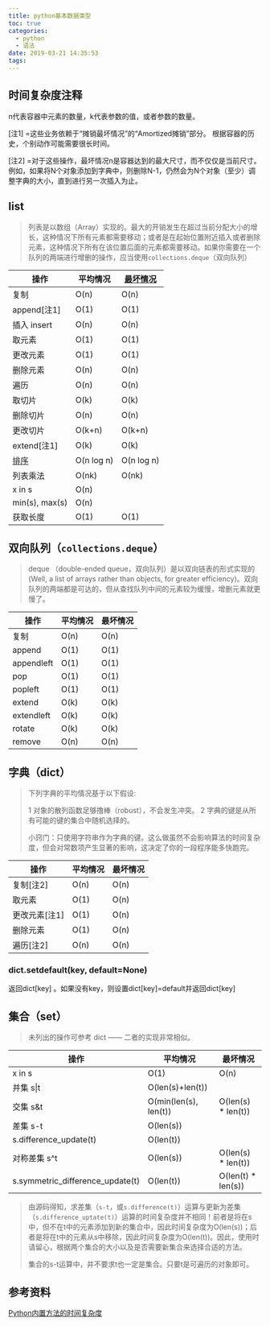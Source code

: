 ```yaml
---
title: python基本数据类型
toc: true
categories:
  - python
  - 语法
date: 2019-03-21 14:35:53
tags:
---
```








## 时间复杂度注释

n代表容器中元素的数量，k代表参数的值，或者参数的数量。

[注1] =这些业务依赖于“摊销最坏情况”的“Amortized摊销”部分。 根据容器的历史，个别动作可能需要很长时间。

[注2] =对于这些操作，最坏情况n是容器达到的最大尺寸，而不仅仅是当前尺寸。 例如，如果将N个对象添加到字典中，则删除N-1，仍然会为N个对象（至少）调整字典的大小，直到进行另一次插入为止。

## list

> 列表是以数组（Array）实现的。最大的开销发生在超过当前分配大小的增长，这种情况下所有元素都需要移动；或者是在起始位置附近插入或者删除元素，这种情况下所有在该位置后面的元素都需要移动。如果你需要在一个队列的两端进行增删的操作，应当使用`collections.deque`（双向队列）
>
> 

| 操作                                                         | 平均情况   | [最坏情况](http://en.wikipedia.org/wiki/Amortized_analysis) |
| ------------------------------------------------------------ | ---------- | ----------------------------------------------------------- |
| 复制                                                         | O(n)       | O(n)                                                        |
| append[注1]                                                  | O(1)       | O(1)                                                        |
| 插入 insert                                                  | O(n)       | O(n)                                                        |
| 取元素                                                       | O(1)       | O(1)                                                        |
| 更改元素                                                     | O(1)       | O(1)                                                        |
| 删除元素                                                     | O(n)       | O(n)                                                        |
| 遍历                                                         | O(n)       | O(n)                                                        |
| 取切片                                                       | O(k)       | O(k)                                                        |
| 删除切片                                                     | O(n)       | O(n)                                                        |
| 更改切片                                                     | O(k+n)     | O(k+n)                                                      |
| extend[注1]                                                  | O(k)       | O(k)                                                        |
| [排序](http://svn.python.org/projects/python/trunk/Objects/listsort.txt) | O(n log n) | O(n log n)                                                  |
| 列表乘法                                                     | O(nk)      | O(nk)                                                       |
| x in s                                                       | O(n)       |                                                             |
| min(s), max(s)                                               | O(n)       |                                                             |
| 获取长度                                                     | O(1)       | O(1)                                                        |

## 双向队列（`collections.deque`）

> deque （double-ended queue，双向队列）是以双向链表的形式实现的 (Well, a list of arrays rather than objects, for greater efficiency)。双向队列的两端都是可达的，但从查找队列中间的元素较为缓慢，增删元素就更慢了。

| 操作       | 平均情况 | 最坏情况 |
| ---------- | -------- | -------- |
| 复制       | O(n)     | O(n)     |
| append     | O(1)     | O(1)     |
| appendleft | O(1)     | O(1)     |
| pop        | O(1)     | O(1)     |
| popleft    | O(1)     | O(1)     |
| extend     | O(k)     | O(k)     |
| extendleft | O(k)     | O(k)     |
| rotate     | O(k)     | O(k)     |
| remove     | O(n)     | O(n)     |

## 字典（dict）

> 下列字典的平均情况基于以下假设: 
>
> 1 对象的散列函数足够撸棒（robust），不会发生冲突。
> 2 字典的键是从所有可能的键的集合中随机选择的。
>
> 小窍门：只使用字符串作为字典的键。这么做虽然不会影响算法的时间复杂度，但会对常数项产生显著的影响，这决定了你的一段程序能多快跑完。

| 操作          | 平均情况 | 最坏情况 |
| ------------- | -------- | -------- |
| 复制[注2]     | O(n)     | O(n)     |
| 取元素        | O(1)     | O(n)     |
| 更改元素[注1] | O(1)     | O(n)     |
| 删除元素      | O(1)     | O(n)     |
| 遍历[注2]     | O(n)     | O(n)     |

### dict.setdefault(key, default=None)

返回dict[key] 。如果没有key，则设置dict[key]=default并返回dict[key]

## 集合（set）

> 未列出的操作可参考 dict —— 二者的实现非常相似。

| 操作                             | 平均情况              | 最坏情况           |
| -------------------------------- | --------------------- | ------------------ |
| x in s                           | O(1)                  | O(n)               |
| 并集 s\|t                        | O(len(s)+len(t))      |                    |
| 交集 s&t                         | O(min(len(s), len(t)) | O(len(s) * len(t)) |
| 差集 s-t                         | O(len(s))             |                    |
| s.difference_update(t)           | O(len(t))             |                    |
| 对称差集 s^t                     | O(len(s))             | O(len(s) * len(t)) |
| s.symmetric_difference_update(t) | O(len(t))             | O(len(t) * len(s)) |

>  由源码得知，求差集（`s-t`，或`s.difference(t)`）运算与更新为差集（`s.difference_uptate(t)`）运算的时间复杂度并不相同！前者是将在s中，但不在t中的元素添加到新的集合中，因此时间复杂度为O(len(s))；后者是将在t中的元素从s中移除，因此时间复杂度为O(len(t))。因此，使用时请留心，根据两个集合的大小以及是否需要新集合来选择合适的方法。
>
> 集合的s-t运算中，并不要求t也一定是集合。只要t是可遍历的对象即可。



## 参考资料

[Python内置方法的时间复杂度](https://www.cnblogs.com/ajianbeyourself/p/4212042.html)



